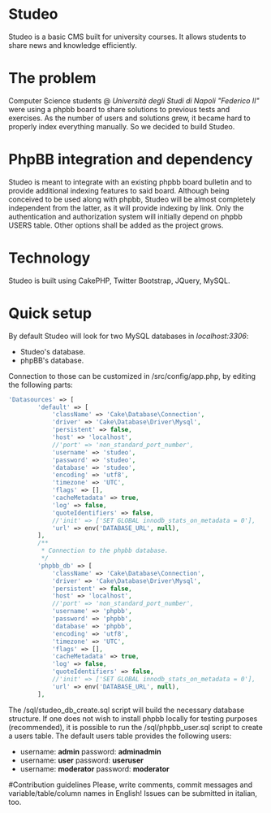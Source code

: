 # Studeo
Studeo is a basic CMS built for university courses. It allows students to share news and knowledge efficiently.

# The problem
Computer Science students @ *Università degli Studi di Napoli "Federico II"* were using 
a phpbb board to share solutions to previous tests and exercises. As the number of users and solutions grew, it became hard to
properly index everything manually. So we decided to build Studeo.

# PhpBB integration and dependency
Studeo is meant to integrate with an existing phpbb board bulletin and to provide additional indexing features to said board.
Although being conceived to be used along with phpbb, Studeo will be almost completely independent from the latter, 
as it will provide indexing by link. 
Only the authentication and authorization system will initially depend on phpbb USERS table. 
Other options shall be added as the project grows. 

# Technology
Studeo is built using CakePHP, Twitter Bootstrap, JQuery, MySQL.

# Quick setup
By default Studeo will look for two MySQL databases in *localhost:3306*:

* Studeo's database.
* phpBB's database.

Connection to those can be customized in /src/config/app.php, by editing the following parts:
```php
'Datasources' => [
        'default' => [
            'className' => 'Cake\Database\Connection',
            'driver' => 'Cake\Database\Driver\Mysql',
            'persistent' => false,
            'host' => 'localhost',
            //'port' => 'non_standard_port_number',
            'username' => 'studeo',
            'password' => 'studeo',
            'database' => 'studeo',
            'encoding' => 'utf8',
            'timezone' => 'UTC',
            'flags' => [],
            'cacheMetadata' => true,
            'log' => false,
            'quoteIdentifiers' => false,
            //'init' => ['SET GLOBAL innodb_stats_on_metadata = 0'],
            'url' => env('DATABASE_URL', null),
        ],
    	/**
    	 * Connection to the phpbb database.
    	 */
    	'phpbb_db' => [
    		'className' => 'Cake\Database\Connection',
    		'driver' => 'Cake\Database\Driver\Mysql',
    		'persistent' => false,
    		'host' => 'localhost',
    		//'port' => 'non_standard_port_number',
    		'username' => 'phpbb',
    		'password' => 'phpbb',
    		'database' => 'phpbb',
    		'encoding' => 'utf8',
    		'timezone' => 'UTC',
    		'flags' => [],
    		'cacheMetadata' => true,
    		'log' => false,
    		'quoteIdentifiers' => false,
    		//'init' => ['SET GLOBAL innodb_stats_on_metadata = 0'],
    		'url' => env('DATABASE_URL', null),
    	],
  ```
  The /sql/studeo_db_create.sql script will build the necessary database structure.
  If one does not wish to install phpbb locally for testing purposes (recommended), it is possible to run the /sql/phpbb_user.sql script to create a users table. The default users table provides the following users:
  * username: **admin**     password: **adminadmin**
  * username: **user**      password: **useruser**
  * username: **moderator** password: **moderator**

#Contribution guidelines
Please, write comments, commit messages and variable/table/column names in English! Issues can be submitted in italian, too.
